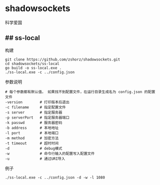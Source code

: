 # shadowsockets

科学爱国





## ## ss-local

构建

```shell
git clone https://github.com/zshorz/shadowsockets.git
cd shadowsockets/ss-local
go build -o ss-local.exe .
./ss-local.exe -c ../config.json
```

参数说明

```shell
# 每个参数都有默认值， 如果找不到配置文件，在运行目录生成名为 config.json 的配置文件
-version 		# 打印版本后退出
-c filename 	# 指定配置文件
-s server		# 指定服务器
-p serverPort	# 指定服务器端口
-k passwd		# 服务器密码
-b address 		# 本地地址
-l port			# 本地端口
-m method		# 加密方法
-t timeout		# 超时时间
-d				# debug模式
-w 				# 命令行输入的配置写入配置文件
-u 				# 通过URI导入
```

例子

``` shell	
./ss-local.exe -c ../config.json -d -w -l 1080
```

